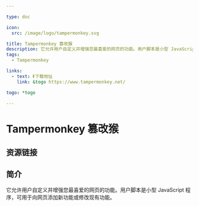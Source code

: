 ```yaml
---

type: doc

icon:
  src: /image/logo/tampermonkey.svg

title: Tampermonkey 篡改猴
description: 它允许用户自定义并增强您最喜爱的网页的功能。用户脚本是小型 JavaScript 程序，可用于向网页添加新功能或修改现有功能。
tags:
  - Tampermonkey

links:
  - text: ⏬下载地址
    link: &togo https://www.tampermonkey.net/

togo: *togo

---
```


<ShowLogo />

# Tampermonkey 篡改猴

<ShowTags />

<ShowBreadcrumb />

## 资源链接

<ShowLinks />

## 简介

它允许用户自定义并增强您最喜爱的网页的功能。用户脚本是小型 JavaScript 程序，可用于向网页添加新功能或修改现有功能。
